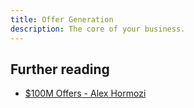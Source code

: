 ```yaml
---
title: Offer Generation
description: The core of your business.
---
```




## Further reading
- [$100M Offers - Alex Hormozi](https://www.amazon.com/100M-Offers-People-Stupid-Saying-ebook/dp/B099QVG1H8)